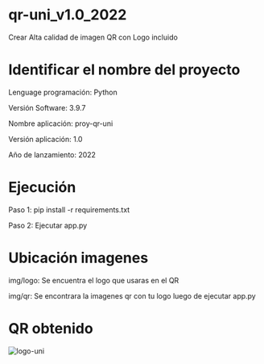# qr-uni_v1.0_2022
Crear Alta calidad de imagen QR con Logo incluido

# Identificar el nombre del proyecto
Lenguage programación: Python

Versión Software: 3.9.7

Nombre aplicación: proy-qr-uni

Versión aplicación: 1.0

Año de lanzamiento: 2022

# Ejecución
Paso 1: pip install -r requirements.txt

Paso 2: Ejecutar app.py

# Ubicación imagenes
img/logo: Se encuentra el logo que usaras en el QR

img/qr: Se encontrara la imagenes qr con tu logo luego de ejecutar app.py

# QR obtenido
![logo-uni](https://user-images.githubusercontent.com/97413969/174205369-c1e2b1f8-da9f-4c89-8f37-a232c9d9b419.png)
